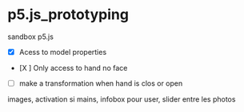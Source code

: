 # p5.js_prototyping
sandbox p5.js
- [X] Acess to model properties
- [X ] Only access to hand no face
- [ ] make a transformation when hand is clos or open

images, activation si mains, infobox pour user, slider entre les photos

